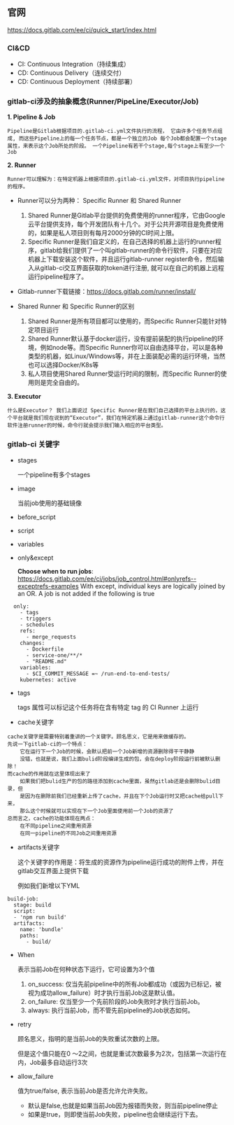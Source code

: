 ## 官网
https://docs.gitlab.com/ee/ci/quick_start/index.html

### CI&CD
* CI: Continuous Integration（持续集成）
* CD: Continuous Delivery（连续交付）
* CD: Continuous Deployment（持续部署）    

### gitlab-ci涉及的抽象概念(Runner/PipeLine/Executor/Job)

**1. Pipeline & Job**

`Pipeline是Gitlab根据项目的.gitlab-ci.yml文件执行的流程，
它由许多个任务节点组成, 而这些Pipeline上的每一个任务节点，都是一个独立的Job
每个Job都会配置一个stage属性，来表示这个Job所处的阶段。
一个Pipeline有若干个stage,每个stage上有至少一个Job`

**2. Runner**

`Runner可以理解为：在特定机器上根据项目的.gitlab-ci.yml文件，对项目执行pipeline的程序。`
* Runner可以分为两种： Specific Runner 和 Shared Runner

  1. Shared Runner是Gitlab平台提供的免费使用的runner程序，它由Google云平台提供支持，每个开发团队有十几个。对于公共开源项目是免费使用的，如果是私人项目则有每月2000分钟的CI时间上限。
  2. Specific Runner是我们自定义的，在自己选择的机器上运行的runner程序，gitlab给我们提供了一个叫gitlab-runner的命令行软件，只要在对应机器上下载安装这个软件，并且运行gitlab-runner register命令，然后输入从gitlab-ci交互界面获取的token进行注册, 就可以在自己的机器上远程运行pipeline程序了。

* Gitlab-runner下载链接：https://docs.gitlab.com/runner/install/

* Shared Runner 和 Specific Runner的区别

  1. Shared Runner是所有项目都可以使用的，而Specific Runner只能针对特定项目运行
  2. Shared Runner默认基于docker运行，没有提前装配的执行pipeline的环境，例如node等。而Specific Runner你可以自由选择平台，可以是各种类型的机器，如Linux/Windows等，并在上面装配必需的运行环境，当然也可以选择Docker/K8s等
  3. 私人项目使用Shared Runner受运行时间的限制，而Specific Runner的使用则是完全自由的。
  
**3. Executor**

`什么是Executor？ 我们上面说过 Specific Runner是在我们自己选择的平台上执行的，这个平台就是我们现在说到的“Executor”，我们在特定机器上通过gitlab-runner这个命令行软件注册runner的时候，命令行就会提示我们输入相应的平台类型。`

### gitlab-ci 关键字
* stages
  
    一个pipeline有多个stages
* image

    当前job使用的基础镜像
* before_script
* script
* variables
* only&except
  
    **Choose when to run jobs**: https://docs.gitlab.com/ee/ci/jobs/job_control.html#onlyrefs--exceptrefs-examples
    With except, individual keys are logically joined by an OR. A job is not added if the following is true
```
  only:
    - tags
    - triggers
    - schedules
    refs:
      - merge_requests
    changes:
      - Dockerfile
      - service-one/**/*
      - "README.md"
    variables:
      - $CI_COMMIT_MESSAGE =~ /run-end-to-end-tests/
    kubernetes: active
```
* tags

  tags 属性可以标记这个任务将在含有特定 tag 的 CI Runner 上运行
* cache关键字
```
cache关键字是需要特别着重讲的一个关键字。顾名思义，它是用来做缓存的。
先说一下gitlab-ci的一个特点：
    它在运行下一个Job的时候，会默认把前一个Job新增的资源删除得干干静静
    没错，也就是说，我们上面bulid阶段编译生成的包，会在deploy阶段运行前被默认删除！
而cache的作用就在这里体现出来了
    如果我们把bulid生产的包的路径添加到cache里面，虽然gitlab还是会删除bulid目录，但
    是因为在删除前我们已经重新上传了cache，并且在下个Job运行时又把cache给pull下来，
    那么这个时候就可以实现在下一个Job里面使用前一个Job的资源了
总而言之，cache的功能体现在两点：
    在不同pipeline之间重用资源
    在同一pipeline的不同Job之间重用资源
```
* artifacts关键字

    这个关键字的作用是：将生成的资源作为pipeline运行成功的附件上传，并在gitlab交互界面上提供下载

    例如我们新增以下YML
```
build-job:
  stage: build
  script:
  - 'npm run build'
  artifacts:
    name: 'bundle'
    paths:
      - build/
```
* When

    表示当前Job在何种状态下运行，它可设置为3个值
  1. on_success: 仅当先前pipeline中的所有Job都成功（或因为已标记，被视为成功allow_failure）时才执行当前Job这是默认值。
  2. on_failure: 仅当至少一个先前阶段的Job失败时才执行当前Job。
  3. always: 执行当前Job，而不管先前pipeline的Job状态如何。
* retry

    顾名思义，指明的是当前Job的失败重试次数的上限。

    但是这个值只能在0 ～2之间，也就是重试次数最多为2次，包括第一次运行在内，Job最多自动运行3次
* allow_failure

    值为true/false, 表示当前Job是否允许允许失败。
    * 默认是false,也就是如果当前Job因为报错而失败，则当前pipeline停止
    * 如果是true，则即使当前Job失败，pipeline也会继续运行下去。

